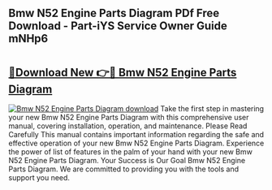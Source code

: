 ## Bmw N52 Engine Parts Diagram PDf Free Download - Part-iYS Service Owner Guide mNHp6

# <h2><a href="http://dfkr47q.blite.top/?on=Bmw+N52+Engine+Parts+Diagram">🔗Download New 👉🔴 Bmw N52 Engine Parts Diagram</a></h2>

[![Bmw N52 Engine Parts Diagram download](https://i.imgur.com/lujVjoI.png)](http://dfkr47q.blite.top/?on=Bmw+N52+Engine+Parts+Diagram)
Take the first step in mastering your new Bmw N52 Engine Parts Diagram with this comprehensive user manual, covering installation, operation, and maintenance. Please Read Carefully This manual contains important information regarding the safe and effective operation of your new Bmw N52 Engine Parts Diagram. Experience the power of list of features in the palm of your hand with your new Bmw N52 Engine Parts Diagram. Your Success is Our Goal Bmw N52 Engine Parts Diagram. We are committed to providing you with the tools and support you need.
